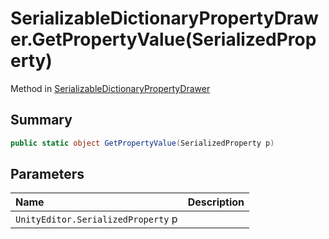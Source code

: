 # SerializableDictionaryPropertyDrawer.GetPropertyValue(SerializedProperty)

Method in [SerializableDictionaryPropertyDrawer](/docs/api/csharp/yarn.unity.editor.serializabledictionarypropertydrawer.md)

## Summary



```csharp
public static object GetPropertyValue(SerializedProperty p)
```

## Parameters

|Name|Description|
|:---|:---|
|`UnityEditor.SerializedProperty` p||


